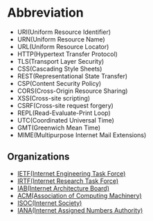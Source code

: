 # Abbreviation

- URI(Uniform Resource Identifier)
- URN(Uniform Resource Name)
- URL(Uniform Resource Locator)
- HTTP(Hypertext Transfer Protocol)
- TLS(Transport Layer Security)
- CSS(Cascading Style Sheets)
- REST(Representational State Transfer)
- CSP(Content Security Policy)
- CORS(Cross-Origin Resource Sharing)
- XSS(Cross-site scripting)
- CSRF(Cross-site request forgery)
- REPL(Read-Evaluate-Print Loop)
- UTC(Coordinated Universal Time)
- GMT(Greenwich Mean Time)
- MIME(Multipurpose Internet Mail Extensions)

## Organizations

- [IETF(Internet Engineering Task Force)](https://www.ietf.org/)
- [IRTF(Internet Research Task Force)](https://irtf.org/)
- [IAB(Internet Architecture Board)](https://www.iab.org/)
- [ACM(Association of Computing Machinery)](https://www.acm.org/)
- [ISOC(Internet Society)](https://www.internetsociety.org/)
- [IANA(Internet Assigned Numbers Authority)](https://www.iana.org/)
